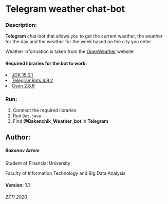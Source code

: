 <h1> Telegram weather chat-bot </h1>
<h3> Description: </h3>

**Telegram** chat-bot that allows you to get the current weather, 
the weather for the day and the weather for the week 
based on the city you enter

Weather information is taken from the [OpenWeather](https://openweathermap.org/) website

<h4> Required libraries for the bot to work: </h4>

[<li>JDK 15.0.1</li>](https://jdk.java.net/15/)
[<li>TelegramBots 4.9.2</li>](https://github.com/rubenlagus/TelegramBots/releases/tag/v4.9)
[<li>Gson 2.8.6</li>](https://github.com/google/gson/releases/tag/gson-parent-2.8.6)

<h3>Run:</h3>

1. Connect the required libraries
2. Run `Bot.java`
3. Find **@Bakanchik_Weather_bot** in **Telegram**

<h2> Author: </h2> 
<h5>Bakanov Artem</h5>
Student of Financial University

Faculty of Information Technology and Big Data Analysis

<h4> Version: 1.1 </h4>

<h6> 27.11.2020 </h6>